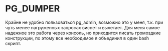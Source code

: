 PG_DUMPER
=====================

Крайне не удобно пользоваться pg_admin, возможно это у меня, т.к. при чуть менее нагруженных запросах виснет и вылетает. Для меня самое надежное это работа через консоль, но приходится писать громоздкие конструкции, по этому все необходимое я объединил в один bash скрипт. 